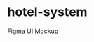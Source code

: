 # hotel-system

[Figma UI Mockup](https://www.figma.com/file/BJrwWyqqZSeGQ480g8mPsx/UI-f%C3%BCr-das-Hotel?type=design&node-id=0%3A1&t=3gQKolOmsJVTopwV-1)
